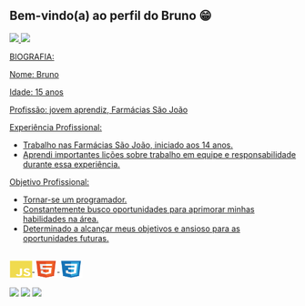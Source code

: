 ## Bem-vindo(a) ao perfil do Bruno 😁

 <div>
   <a href="https://github.com/Bruno2657">
   <img height="180em" src="https://github-readme-stats.vercel.app/api?username=Bruno2657&show_icons=true&theme=tokyonight&include_all_commits=true&count_private=true"/>
   <img height="180em" src="https://github-readme-stats.vercel.app/api/top-langs/?username=Bruno2657&layout=compact&langs_count=6&theme=tokyonight"/>
</div>

<p>BIOGRAFIA:
 
Nome: Bruno

Idade: 15 anos

Profissão: jovem aprendiz,  Farmácias São João

Experiência Profissional:
- Trabalho nas Farmácias São João, iniciado aos 14 anos.
- Aprendi importantes lições sobre trabalho em equipe e responsabilidade durante essa experiência.

Objetivo Profissional:
- Tornar-se um programador.
- Constantemente busco oportunidades para aprimorar minhas habilidades na área.
- Determinado a alcançar meus objetivos e ansioso para as oportunidades futuras.</p>
    
<div style="display: inline_block"><br>
  <img align="center" alt="Js" height="30" width="40" src="https://raw.githubusercontent.com/devicons/devicon/master/icons/javascript/javascript-plain.svg">
  <img align="center" alt="HTML" height="30" width="40" src="https://raw.githubusercontent.com/devicons/devicon/master/icons/html5/html5-original.svg">
  <img align="center" alt="CSS" height="30" width="40" src="https://raw.githubusercontent.com/devicons/devicon/master/icons/css3/css3-original.svg">
</div>

 
<br>
 
<div> 
  <a href="https://instagram.com/bruno_bartth" target="_blank"><img src="https://img.shields.io/badge/-Instagram-%23E4405F?style=for-the-badge&logo=instagram&logoColor=white" target="_blank"></a>
  <a href = "mailto:byfrost.games@gmail.com" target="_blank"><img src="https://1drv.ms/i/s!AhGZaDrAy8nZghDNIsMOe9mUZ78n?e=AsKR84" target="_blank"></a>
  <a href="https://www.linkedin.com/in/bruno-fortini-292a302a1" target="_blank"><img src="https://img.shields.io/badge/-LinkedIn-%230077B5?style=for-the-badge&logo=linkedin&logoColor=white" target="_blank"></a>
</div>
